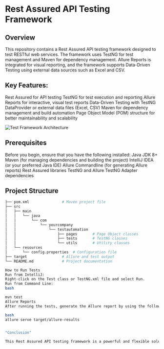 # Rest Assured API Testing Framework

## Overview
This repository contains a Rest Assured API testing framework designed to test RESTful web services. The framework uses TestNG for test management and Maven for dependency management. Allure Reports is integrated for visual reporting, and the framework supports Data-Driven Testing using external data sources such as Excel and CSV.
## Key Features:
Rest Assured for API testing
TestNG for test execution and reporting
Allure Reports for interactive, visual test reports
Data-Driven Testing with TestNG DataProvider or external data files (Excel, CSV)
Maven for dependency management and build automation
Page Object Model (POM) structure for better maintainability and scalability

![Test Framework Architecture](assets/framework-architecture.png)

## Prerequisites
Before you begin, ensure that you have the following installed:
Java JDK 8+
Maven (for managing dependencies and building the project)
IntelliJ IDEA (or your preferred Java IDE)
Allure Commandline (for generating Allure reports)
Rest Assured libraries
TestNG and Allure TestNG Adapter dependencies

## Project Structure
```bash
├── pom.xml               # Maven project file
├── src
│   ├── main
│   │   └── java
│   │       └── com
│   │           └── yourcompany
│   │               └── testautomation
│   │                   ├── pages       # Page Object classes
│   │                   ├── tests       # TestNG classes
│   │                   └── utils       # Utility classes
│   └── resources
│       └── config.properties  # Configuration file
├── target                # Allure and test output
└── README.md             # Project documentation

How to Run Tests
Run from IntelliJ:
Right-click on the Test class or TestNG.xml file and select Run.
Run from Command Line:
bash

mvn test
Allure Reports
After running the tests, generate the Allure report by using the following command:

bash
allure serve target/allure-results


"Conclusion"

This Rest Assured API testing framework is a powerful and flexible solution for automating API tests. By leveraging TestNG for test execution and Allure Reports for interactive reporting, it provides a comprehensive and maintainable testing solution for RESTful web services. The framework supports Data-Driven Testing for running tests with multiple data sets and integrates easily with popular tools like Maven and IntelliJ IDEA.


